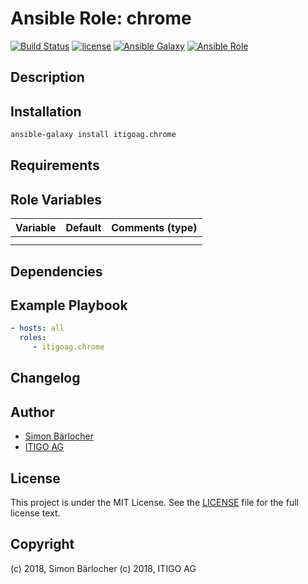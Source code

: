 # Ansible Role: chrome

[![Build Status](https://img.shields.io/travis-ci/itigoag/ansible.chrome.svg?branch=master&style=popout-square)](https://travis-ci.org/itigoag/ansible.chrome) [![license](https://img.shields.io/github/license/mashape/apistatus.svg?style=popout-square)](licence) [![Ansible Galaxy](http://img.shields.io/badge/ansible--galaxy-chrome-blue.svg?style=popout-square)](https://galaxy.ansible.com/itigoag/chrome) [![Ansible Role](https://img.shields.io/ansible/role/d/????.svg?style=popout-square)](https://galaxy.ansible.com/itigoag/chrome)

## Description

## Installation

```bash
ansible-galaxy install itigoag.chrome
```

## Requirements

## Role Variables

| Variable             | Default     | Comments (type)                                   |
| :---                 | :---        | :---                                              |
| | | |
| | | |

## Dependencies

## Example Playbook

```yml
- hosts: all
  roles:
     - itigoag.chrome
```

## Changelog

## Author

* [Simon Bärlocher](https://sbaerlocher.ch)
* [ITIGO AG](https://www.itigo.ch)

## License

This project is under the MIT License. See the [LICENSE](licence) file for the full license text.

## Copyright

(c) 2018, Simon Bärlocher
(c) 2018, ITIGO AG